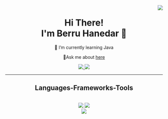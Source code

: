 <img align="right" src="https://visitor-badge.laobi.icu/badge?page_id=berruhanedar.berruhanedar" />

<h1 align="center">
    Hi There!<br>
    I'm Berru Hanedar 🤍
</h1>



<div align="center">
 
 🤍 I’m currently learning Java 

 🤍Ask me about [here](https://github.com/berruhanedar/berruhanedar/issues)

 </div>
 
<div align="center"> 
  <a href="mailto:berruhanedar@icloud.com">
    <img src="https://img.shields.io/badge/iCloud-3693F3?style=for-the-badge&logo=iCloud&logoColor=white" />
  </a>
  <a href="https://www.linkedin.com/in/berruhanedar" target="_blank">
    <img src="https://img.shields.io/badge/LinkedIn-0077B5?style=for-the-badge&logo=linkedin&logoColor=white" target="_blank" />
  </a>
  <a href="https://instagram.com/berruhanedar" target="_blank">
 <!-- sqlite, safari, google-chrome are other good icon options -->
  </a>
</div>

 <hr/> 
 
<h2 align="center"> Languages-Frameworks-Tools </h2>
<br/>
<div align="center">
    <img src="https://skillicons.dev/icons?i=docker, html,vscode,github,figma,photoshop,hibernate,idea" />
    <img src="https://skillicons.dev/icons?i=python,c,java,postgres,postman,spring,maven"/><br>
    <img src="https:go-skill-icons.vercel.app/api/icons?i=swagger"/><br>
</div>


<br/>

<!--
**berruhanedar/berruhanedar** is a ✨ _special_ ✨ repository because its `README.md` (this file) appears on your GitHub profile.

Here are some ideas to get you started:

- 🔭 I’m currently working on ...
- 🌱 I’m currently learning ...
- 👯 I’m looking to collaborate on ...
- 🤔 I’m looking for help with ...
- 💬 Ask me about ...
- 📫 How to reach me: ...
- 😄 Pronouns: ...
- ⚡ Fun fact: ...
-->
